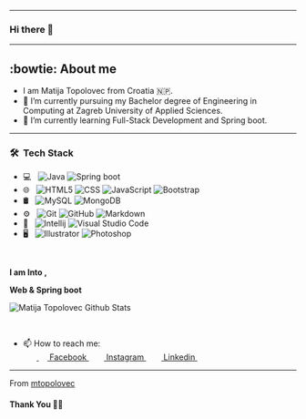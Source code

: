 ***********************************
### Hi there 👋

---

## :bowtie: About me

- I am Matija Topolovec from Croatia 🇳🇵.
- 🔭 I’m currently pursuing my Bachelor degree of Engineering in Computing at Zagreb University of Applied Sciences.
- 🌱 I’m currently learning Full-Stack Development and Spring boot.

---

<h3> 🛠 &nbsp;Tech Stack</h3>

- 💻 &nbsp;
  ![Java](https://img.shields.io/badge/-Java-333333?style=flat&logo=Java&logoColor=007396)
  ![Spring boot](https://img.shields.io/badge/-SpringBoot-333333?style=flat&logo=springboot)
- 🌐 &nbsp;
  ![HTML5](https://img.shields.io/badge/-HTML5-333333?style=flat&logo=HTML5)
  ![CSS](https://img.shields.io/badge/-CSS-333333?style=flat&logo=CSS3&logoColor=1572B6)
  ![JavaScript](https://img.shields.io/badge/-JavaScript-333333?style=flat&logo=javascript)
  ![Bootstrap](https://img.shields.io/badge/-Bootstrap-333333?style=flat&logo=bootstrap&logoColor=563D7C)
- 🛢 &nbsp;
  ![MySQL](https://img.shields.io/badge/-MySQL-333333?style=flat&logo=mysql)
  ![MongoDB](https://img.shields.io/badge/-MongoDB-333333?style=flat&logo=mongodb)
- ⚙️ &nbsp;
  ![Git](https://img.shields.io/badge/-Git-333333?style=flat&logo=git)
  ![GitHub](https://img.shields.io/badge/-GitHub-333333?style=flat&logo=github)
  ![Markdown](https://img.shields.io/badge/-Markdown-333333?style=flat&logo=markdown)
- 🔧 &nbsp;
  ![Intellij](https://img.shields.io/badge/-Intellijidea-333333?style=flat&logo=intellijidea)
  ![Visual Studio Code](https://img.shields.io/badge/-Visual%20Studio%20Code-333333?style=flat&logo=visual-studio-code&logoColor=007ACC)
- 🖥 &nbsp;
  ![Illustrator](https://img.shields.io/badge/-Illustrator-333333?style=flat&logo=adobe-illustrator)
  ![Photoshop](https://img.shields.io/badge/-Photoshop-333333?style=flat&logo=adobe-photoshop)

<br/>


**I am Into ,**

**Web & Spring boot**
<br />


![Matija Topolovec Github Stats](https://github-readme-stats.vercel.app/api?username=mtopolovec&show_icons=true&title_color=fff&icon_color=58a6ff&text_color=9f9f9f&bg_color=151515)

<br /> 

- 📫 How to reach me:<br>
&nbsp;&nbsp;&nbsp;&nbsp;&nbsp;&nbsp;<a href = "https://www.facebook.com/topolovec.matija"> <img src = "https://cdn1.iconfinder.com/data/icons/logotypes/32/square-facebook-256.png" height= 15px width = 15px> Facebook </a>&nbsp;&nbsp;
<a href = "https://www.instagram.com/matija_topolovec"><img src = "https://image.flaticon.com/icons/svg/174/174855.svg" height= 15px width = 15px> Instagram </a>&nbsp;&nbsp;
<a href = "https://www.linkedin.com/in/matija-topolovec"><img src = "https://image.flaticon.com/icons/svg/174/174857.svg" height= 15px width = 15px> Linkedin </a>&nbsp;&nbsp;

*************

From [mtopolovec](https://github.com/mtopolovec)

#### Thank You 🙏🏼

<!--
**mtopolovec/mtopolovec** is a ✨ _special_ ✨ repository because its `README.md` (this file) appears on your GitHub profile.

Here are some ideas to get you started:

- 🔭 I’m currently working on ...
- 🌱 I’m currently learning ...
- 👯 I’m looking to collaborate on ...
- 🤔 I’m looking for help with ...
- 💬 Ask me about ...
- 📫 How to reach me: ...
- 😄 Pronouns: ...
- ⚡ Fun fact: ...
-->
